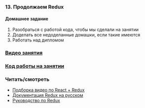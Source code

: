 ### 13. Продолжаем Redux

#### Домашнее задание

1. Разобраться с работой кода, чтобы мы сделали на занятии
2. Доделать все недоделанные домашки, если такие имеются
3. Работать над дипломом

### [Видео занятия](https://drive.google.com/file/d/10xLGEjmsPWAPciw3JrosOSjMSOjRZJF2/view?usp=sharing)

### [Код работы на занятии](../classWork)

### Читать/смотреть

- [Подборка видео по React + Redux](https://www.youtube.com/watch?v=_bupj2qEzSc&list=RDCMUCY10FZglXJ8RL3xB04VpykQ&start_radio=1&rv=_bupj2qEzSc&t=2)
- [Документация Redux на русском](https://rajdee.gitbooks.io/redux-in-russian/content/docs/faq/ReactRedux.html)
- [Руководство по Redux](https://highload.today/redux-react/)
